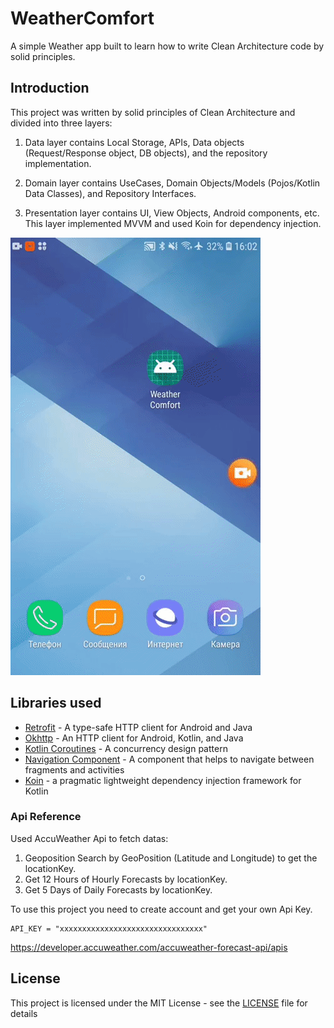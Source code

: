 # WeatherComfort

A simple Weather app built to learn how to write Clean Architecture code by solid principles.

## Introduction

  This project was written by solid principles of Clean Architecture and divided into three layers:
  
  1. Data layer contains Local Storage, APIs, Data objects (Request/Response object, DB objects), and the repository implementation.
  
  2. Domain layer contains UseCases, Domain Objects/Models (Pojos/Kotlin Data Classes), and Repository Interfaces.
  
  3. Presentation layer contains UI, View Objects, Android components, etc. This layer implemented MVVM and used Koin for dependency injection.
  
  ![](weather_comfort.gif)

## Libraries used

* [Retrofit](https://square.github.io/retrofit/) - A type-safe HTTP client for Android and Java
* [Okhttp](http://square.github.io/okhttp/) - An HTTP client for Android, Kotlin, and Java 
* [Kotlin Coroutines](https://developer.android.com/kotlin/coroutines) - A concurrency design pattern 
* [Navigation Component](https://developer.android.com/guide/navigation/navigation-getting-started) -  A component that helps to navigate between fragments and activities 
* [Koin](https://github.com/InsertKoinIO/koin) - a pragmatic lightweight dependency injection framework for Kotlin


### Api Reference
Used AccuWeather Api to fetch datas:
1. Geoposition Search by GeoPosition (Latitude and Longitude) to get the locationKey.
2. Get 12 Hours of Hourly Forecasts by locationKey.
3. Get 5 Days of Daily Forecasts by locationKey.

To use this project you need to create account and get your own Api Key.
```
API_KEY = "xxxxxxxxxxxxxxxxxxxxxxxxxxxxxxxx"
```
https://developer.accuweather.com/accuweather-forecast-api/apis


## License

This project is licensed under the MIT License - see the [LICENSE](LICENSE) file for details

